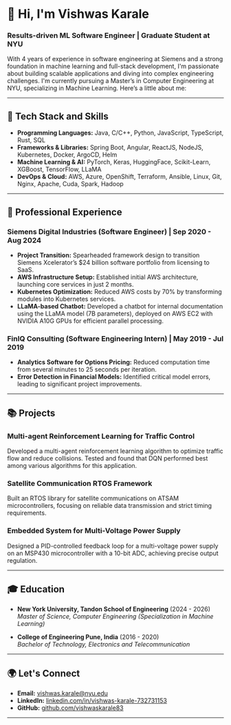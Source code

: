 
# 👋 Hi, I'm Vishwas Karale

### Results-driven ML Software Engineer | Graduate Student at NYU

With 4 years of experience in software engineering at Siemens and a strong foundation in machine learning and full-stack development, I'm passionate about building scalable applications and diving into complex engineering challenges. I'm currently pursuing a Master’s in Computer Engineering at NYU, specializing in Machine Learning. Here’s a little about me:

---

## 🔧 Tech Stack and Skills

- **Programming Languages:** Java, C/C++, Python, JavaScript, TypeScript, Rust, SQL
- **Frameworks & Libraries:** Spring Boot, Angular, ReactJS, NodeJS, Kubernetes, Docker, ArgoCD, Helm
- **Machine Learning & AI:** PyTorch, Keras, HuggingFace, Scikit-Learn, XGBoost, TensorFlow, LLaMA
- **DevOps & Cloud:** AWS, Azure, OpenShift, Terraform, Ansible, Linux, Git, Nginx, Apache, Cuda, Spark, Hadoop

---

## 💼 Professional Experience

### Siemens Digital Industries (Software Engineer) | Sep 2020 - Aug 2024
- **Project Transition:** Spearheaded framework design to transition Siemens Xcelerator’s $24 billion software portfolio from licensing to SaaS.
- **AWS Infrastructure Setup:** Established initial AWS architecture, launching core services in just 2 months.
- **Kubernetes Optimization:** Reduced AWS costs by 70% by transforming modules into Kubernetes services.
- **LLaMA-based Chatbot:** Developed a chatbot for internal documentation using the LLaMA model (7B parameters), deployed on AWS EC2 with NVIDIA A10G GPUs for efficient parallel processing.

### FinIQ Consulting (Software Engineering Intern) | May 2019 - Jul 2019
- **Analytics Software for Options Pricing:** Reduced computation time from several minutes to 25 seconds per iteration.
- **Error Detection in Financial Models:** Identified critical model errors, leading to significant project improvements.

---

## 📚 Projects

### Multi-agent Reinforcement Learning for Traffic Control
Developed a multi-agent reinforcement learning algorithm to optimize traffic flow and reduce collisions. Tested and found that DQN performed best among various algorithms for this application.

### Satellite Communication RTOS Framework
Built an RTOS library for satellite communications on ATSAM microcontrollers, focusing on reliable data transmission and strict timing requirements.

### Embedded System for Multi-Voltage Power Supply
Designed a PID-controlled feedback loop for a multi-voltage power supply on an MSP430 microcontroller with a 10-bit ADC, achieving precise output regulation.

---

## 🎓 Education

- **New York University, Tandon School of Engineering** (2024 - 2026)  
  *Master of Science, Computer Engineering (Specialization in Machine Learning)*

- **College of Engineering Pune, India** (2016 - 2020)  
  *Bachelor of Technology, Electronics and Telecommunication*

---

## 🌍 Let's Connect

- **Email:** [vishwas.karale@nyu.edu](mailto:vishwas.karale@nyu.edu)
- **LinkedIn:** [linkedin.com/in/vishwas-karale-732731153](https://www.linkedin.com/in/vishwas-karale-732731153/)
- **GitHub:** [github.com/vishwaskarale83](https://github.com/vishwaskarale83)

---
